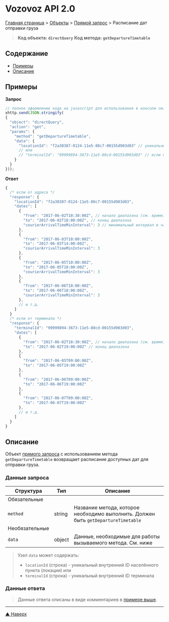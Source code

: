 # <a name="up"/>Vozovoz API 2.0

[Главная страница](/README.md) > [Объекты](../index.md) > [Прямой запрос](../directQuery.md) > Расписание дат отправки груза

> **Код объекта: `directQuery`**
> **Код метода: `getDepartureTimetable`**


## Содержание

* [Примеры](#example)
* [Описание](#description)

## <a name="example"/>Примеры

**Запрос**
```javascript
// полное оформление кода на javascript для использования в консоли см. в разделе "Быстрый старт"
xhttp.send(JSON.stringify(
{
  "object": "directQuery",
  "action": "get",
  "params": {
    "method": "getDepartureTimetable",
    "data": {
      "locationId": "f2a30387-0124-11e5-80c7-00155d903d03" // уникальный внутренний ID локации, если от адреса
      // или
      // "terminalId": "99999894-3673-11e5-80cd-00155d903d03" // если от терминала
    }
  }
}));
```

<a name="response-example"/>**Ответ**

```javascript
{
  /* если от адреса */
  "response": {
    "locationId": "f2a30387-0124-11e5-80c7-00155d903d03",
    "dates": [
      {
        "from": "2017-06-02T10:30:00Z", // начало диапазона (см. время)
        "to": "2017-06-02T18:00:00Z", // конец диапазона
        "courierArrivalTimeMinInterval": 3 // минимальный интервал в часах
      },
      {
        "from": "2017-06-03T10:00:00Z",
        "to": "2017-06-03T14:00:00Z",
        "courierArrivalTimeMinInterval": 3
      },
      {
        "from": "2017-06-05T10:00:00Z",
        "to": "2017-06-05T18:00:00Z",
        "courierArrivalTimeMinInterval": 3
      },
      {
        "from": "2017-06-06T10:00:00Z",
        "to": "2017-06-06T18:00:00Z",
        "courierArrivalTimeMinInterval": 3
      },
      // и т.д.
    ]
  }
  /* если от терминала */
  "response": {
    "terminalId": "99999894-3673-11e5-80cd-00155d903d03",
    "dates": [
      {
        "from": "2017-06-02T10:30:00Z", // начало диапазона (см. время)
        "to": "2017-06-02T19:00:00Z" // конец диапазона
      },
      {
        "from": "2017-06-05T09:00:00Z",
        "to": "2017-06-05T19:00:00Z"
      },
      {
        "from": "2017-06-06T09:00:00Z",
        "to": "2017-06-06T19:00:00Z"
      },
      {
        "from": "2017-06-07T09:00:00Z",
        "to": "2017-06-07T19:00:00Z"
      },
      // и т.д.
    ]
  }
}
```


## <a name="description"/>Описание
Объект [прямого запроса](../directQuery.md) с использованием метода `getDepartureTimetable` возвращает расписание
доступных дат для отправки груза.


### Данные запроса

| Структура     | Тип | Описание |
| ---------     | --- | -------- |
| Обязательные
| `method`      | string | Название метода, которое необходимо выполнить. Должен быть `getDepartureTimetable` |
| Необязательные
| `data`        | object | Данные, необходимые для работы вызываемого метода. См. ниже |

>Узел `data` может содержать:
>* `locationId` (строка) - уникальный внутренний ID населённого пункта (локации)
>или
>* `terminalId` (строка) - уникальный внутренний ID терминала


### Данные ответа

> Данные ответа описаны в виде комментариев в [примере выше](#response-example).


***
[▲ Наверх](#up)